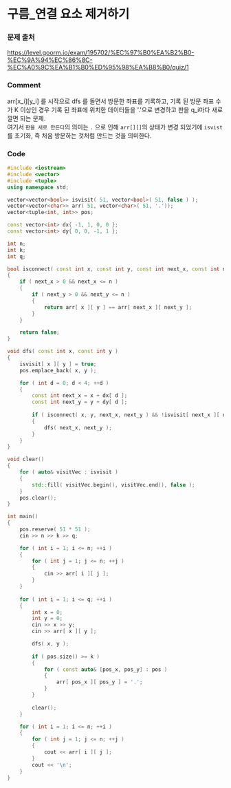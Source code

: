 # 구름_연결 요소 제거하기

### 문제 출처
https://level.goorm.io/exam/195702/%EC%97%B0%EA%B2%B0-%EC%9A%94%EC%86%8C-%EC%A0%9C%EA%B1%B0%ED%95%98%EA%B8%B0/quiz/1

### Comment
arr[x_i][y_i] 를 시작으로 dfs 를 돌면서 방문한 좌표를 기록하고, 기록 된 방문 좌표 수가 K 이상인 경우 기록 된 좌표에 위치한 데이터들을 '.'으로 변경하고 판을 q_i마다 새로 깔면 되는 문제.  
여기서 `판을 새로 만든다`의 의미는 `.` 으로 인해 `arr[][]`의 상태가 변경 되었기에 `isvist`를 초기화, 즉 처음 방문하는 것처럼 만드는 것을 의미한다.

### Code
```cpp
#include <iostream>
#include <vector>
#include <tuple>
using namespace std;

vector<vector<bool>> isvisit( 51, vector<bool>( 51, false ) );
vector<vector<char>> arr( 51, vector<char>( 51, '.'));
vector<tuple<int, int>> pos;

const vector<int> dx{ -1, 1, 0, 0 };
const vector<int> dy{ 0, 0, -1, 1 };

int n;
int k;
int q;

bool isconnect( const int x, const int y, const int next_x, const int next_y )
{
	if ( next_x > 0 && next_x <= n )
	{
		if ( next_y > 0 && next_y <= n )
		{
			return arr[ x ][ y ] == arr[ next_x ][ next_y ];
		}
	}

	return false;
}

void dfs( const int x, const int y )
{
	isvisit[ x ][ y ] = true;
	pos.emplace_back( x, y );

	for ( int d = 0; d < 4; ++d )
	{
		const int next_x = x + dx[ d ];
		const int next_y = y + dy[ d ];
		
		if ( isconnect( x, y, next_x, next_y ) && !isvisit[ next_x ][ next_y ] )
		{
			dfs( next_x, next_y );
		}
	}
}

void clear()
{
	for ( auto& visitVec : isvisit )
	{
		std::fill( visitVec.begin(), visitVec.end(), false );
	}
	pos.clear();
}

int main()
{
	pos.reserve( 51 * 51 );
	cin >> n >> k >> q;

	for ( int i = 1; i <= n; ++i )
	{
		for ( int j = 1; j <= n; ++j )
		{
			cin >> arr[ i ][ j ];
		}
	}
	
	for ( int i = 1; i <= q; ++i )
	{
		int x = 0;
		int y = 0;
		cin >> x >> y;
		cin >> arr[ x ][ y ];

		dfs( x, y );
		
		if ( pos.size() >= k )
		{
			for ( const auto& [pos_x, pos_y] : pos )
			{
				arr[ pos_x ][ pos_y ] = '.';
			}
		}
		
		clear();
	}

	for ( int i = 1; i <= n; ++i )
	{
		for ( int j = 1; j <= n; ++j )
		{
			cout << arr[ i ][ j ];
		}
		cout << '\n';
	}
}
```